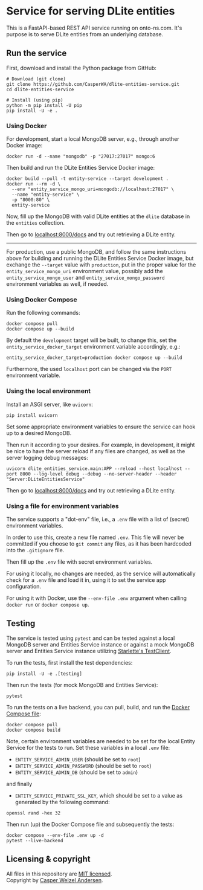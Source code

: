 # Service for serving DLite entities

This is a FastAPI-based REST API service running on onto-ns.com.
It's purpose is to serve DLite entities from an underlying database.

## Run the service

First, download and install the Python package from GitHub:

```shell
# Download (git clone)
git clone https://github.com/CasperWA/dlite-entities-service.git
cd dlite-entities-service

# Install (using pip)
python -m pip install -U pip
pip install -U -e .
```

### Using Docker

For development, start a local MongoDB server, e.g., through another Docker image:

```shell
docker run -d --name "mongodb" -p "27017:27017" mongo:6
```

Then build and run the DLite Entities Service Docker image:

```shell
docker build --pull -t entity-service --target development .
docker run --rm -d \
  --env "entity_service_mongo_uri=mongodb://localhost:27017" \
  --name "entity-service" \
  -p "8000:80" \
  entity-service
```

Now, fill up the MongoDB with valid DLite entities at the `dlite` database in the `entities` collection.

Then go to [localhost:8000/docs](http://localhost:8000/docs) and try out retrieving a DLite entity.

---

For production, use a public MongoDB, and follow the same instructions above for building and running the DLite Entities Service Docker image, but exchange the `--target` value with `production`, put in the proper value for the `entity_service_mongo_uri` environment value, possibly add the `entity_service_mongo_user` and `entity_service_mongo_password` environment variables as well, if needed.

### Using Docker Compose

Run the following commands:

```shell
docker compose pull
docker compose up --build
```

By default the `development` target will be built, to change this, set the `entity_service_docker_target` environment variable accordingly, e.g.:

```shell
entity_service_docker_target=production docker compose up --build
```

Furthermore, the used `localhost` port can be changed via the `PORT` environment variable.

### Using the local environment

Install an ASGI server, like `uvicorn`:

```shell
pip install uvicorn
```

Set some appropriate environment variables to ensure the service can hook up to a desired MongoDB.

Then run it according to your desires.
For example, in development, it might be nice to have the server reload if any files are changed, as well as the server logging debug messages:

```shell
uvicorn dlite_entities_service.main:APP --reload --host localhost --port 8000 --log-level debug --debug --no-server-header --header "Server:DLiteEntitiesService"
```

Then go to [localhost:8000/docs](http://localhost:8000/docs) and try out retrieving a DLite entity.

### Using a file for environment variables

The service supports a "dot-env" file, i.e., a `.env` file with a list of (secret) environment variables.

In order to use this, create a new file named `.env`.
This file will never be committed if you choose to `git commit` any files, as it has been hardcoded into the `.gitignore` file.

Then fill up the `.env` file with secret environment variables.

For using it locally, no changes are needed, as the service will automatically check for a `.env` file and load it in, using it to set the service app configuration.

For using it with Docker, use the `--env-file .env` argument when calling `docker run` or `docker compose up`.

## Testing

The service is tested using `pytest` and can be tested against a local MongoDB server and Entities Service instance or against a mock MongoDB server and Entities Service instance utilizing [Starlette's TestClient](https://fastapi.tiangolo.com/reference/testclient/#test-client-testclient).

To run the tests, first install the test dependencies:

```shell
pip install -U -e .[testing]
```

Then run the tests (for mock MongoDB and Entities Service):

```shell
pytest
```

To run the tests on a live backend, you can pull, build, and run the [Docker Compose file](docker-compose.yml):

```shell
docker compose pull
docker compose build
```

Note, certain environment variables are needed to be set for the local Entity Service for the tests to run.
Set these variables in a local `.env` file:

- `ENTITY_SERVICE_ADMIN_USER` (should be set to `root`)
- `ENTITY_SERVICE_ADMIN_PASSWORD` (should be set to `root`)
- `ENTITY_SERVICE_ADMIN_DB` (should be set to `admin`)

and finally

- `ENTITY_SERVICE_PRIVATE_SSL_KEY`, which should be set to a value as generated by the following command:

```shell
openssl rand -hex 32
```

Then run (up) the Docker Compose file and subsequently the tests:

```shell
docker compose --env-file .env up -d
pytest --live-backend
```

## Licensing & copyright

All files in this repository are [MIT licensed](LICENSE).  
Copyright by [Casper Welzel Andersen](https://github.com/CasperWA).
